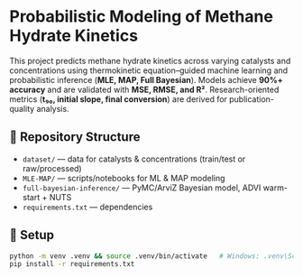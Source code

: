 # Probabilistic Modeling of Methane Hydrate Kinetics

This project predicts methane hydrate kinetics across varying catalysts and concentrations using thermokinetic equation–guided machine learning and probabilistic inference (**MLE, MAP, Full Bayesian**). Models achieve **90%+ accuracy** and are validated with **MSE, RMSE, and R²**. Research-oriented metrics (**t₉₀, initial slope, final conversion**) are derived for publication-quality analysis.

## 📂 Repository Structure
- `dataset/` — data for catalysts & concentrations (train/test or raw/processed)
- `MLE-MAP/` — scripts/notebooks for ML & MAP modeling
- `full-bayesian-inference/` — PyMC/ArviZ Bayesian model, ADVI warm-start + NUTS
- `requirements.txt` — dependencies

## 🔧 Setup
```bash
python -m venv .venv && source .venv/bin/activate   # Windows: .venv\Scripts\activate
pip install -r requirements.txt

